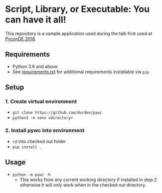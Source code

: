 # Script, Library, or Executable: You can have it all!

This repository is a sample application used during the talk first used at
[PyconDE 2018](http:www.pycon.de).

## Requirements

- Python 3.6 and above
- See [requirements.txt](requirements.txt) for additional requirements
  installable via `pip`

## Setup

### 1. Create virtual environment

- `git clone https://github.com/durden/pywc`
- `python3 -m venv <directory>`

### 2. Install pywc into environment
- `cd` into checked out folder
- `pip install . `

## Usage
- `python -m pywc -h`
    - This works from any current working directory if installed in step 2
      otherwise it will only work when in the checked out directory.
